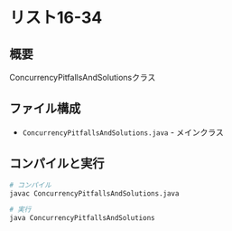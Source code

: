 # リスト16-34

## 概要
ConcurrencyPitfallsAndSolutionsクラス

## ファイル構成
- `ConcurrencyPitfallsAndSolutions.java` - メインクラス

## コンパイルと実行
```bash
# コンパイル
javac ConcurrencyPitfallsAndSolutions.java

# 実行
java ConcurrencyPitfallsAndSolutions
```
